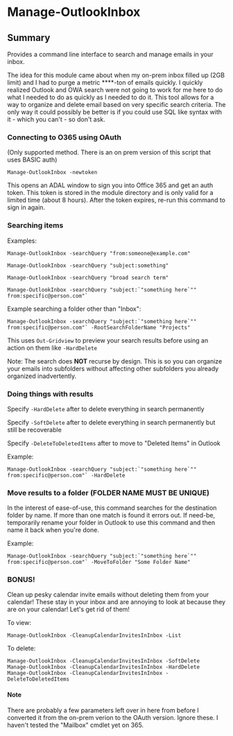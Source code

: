 # Manage-OutlookInbox
## Summary
Provides a command line interface to search and manage emails in your inbox.

The idea for this module came about when my on-prem inbox filled up (2GB limit) and I had to purge a metric ****-ton of emails quickly. I quickly realized Outlook and OWA search were not going to work for me here to do what I needed to do as quickly as I needed to do it. This tool allows for a way to organize and delete email based on very specific search criteria. The only way it could possibly be better is if you could use SQL like syntax with it - which you can't - so don't ask.

### Connecting to O365 using OAuth
(Only supported method. There is an on prem version of this script that uses BASIC auth)

```
Manage-OutlookInbox -newtoken
```

This opens an ADAL window to sign you into Office 365 and get an auth token. This token is stored in the module directory and is only valid for a limited time (about 8 hours). After the token expires, re-run this command to sign in again.

### Searching items
Examples:

`Manage-OutlookInbox -searchQuery "from:someone@example.com"`

`Manage-OutlookInbox -searchQuery "subject:something"`

`Manage-OutlookInbox -searchQuery "broad search term"`

```
Manage-OutlookInbox -searchQuery "subject:`"something here`"" from:specific@person.com"`
```

Example searching a folder other than "Inbox":
```
Manage-OutlookInbox -searchQuery "subject:`"something here`"" from:specific@person.com"` -RootSearchFolderName "Projects"
```

This uses `Out-Gridview` to preview your search results before using an action on them like `-HardDelete`

Note: The search does __NOT__ recurse by design. This is so you can organize your emails into subfolders without affecting other subfolders you already organized inadvertently.

### Doing things with results
Specify `-HardDelete` after to delete everything in search permanently

Specify `-SoftDelete` after to delete everything in search permanently but still be recoverable

Specify `-DeleteToDeletedItems` after to move to "Deleted Items" in Outlook

Example:
```
Manage-OutlookInbox -searchQuery "subject:`"something here`"" from:specific@person.com"` -HardDelete
```

### Move results to a folder (FOLDER NAME MUST BE UNIQUE)
In the interest of ease-of-use, this command searches for the destination folder by name. If more than one match is found it errors out. If need-be, temporarily rename your folder in Outlook to use this command and then name it back when you're done.

Example:
```
Manage-OutlookInbox -searchQuery "subject:`"something here`"" from:specific@person.com"` -MoveToFolder "Some Folder Name"
```

### BONUS!
Clean up pesky calendar invite emails without deleting them from your calendar! These stay in your inbox and are annoying to look at because they are on your calendar! Let's get rid of them!

To view:
```
Manage-OutlookInbox -CleanupCalendarInvitesInInbox -List
```

To delete:
```
Manage-OutlookInbox -CleanupCalendarInvitesInInbox -SoftDelete
Manage-OutlookInbox -CleanupCalendarInvitesInInbox -HardDelete
Manage-OutlookInbox -CleanupCalendarInvitesInInbox -DeleteToDeletedItems
```


#### Note
There are probably a few parameters left over in here from before I converted it from the on-prem verion to the OAuth version. Ignore these. I haven't tested the "Mailbox" cmdlet yet on 365.